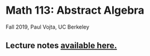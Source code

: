 # Math 113: Abstract Algebra
Fall 2019, Paul Vojta, UC Berkeley

## Lecture notes [available here.](https://113.dsury.com)
 

